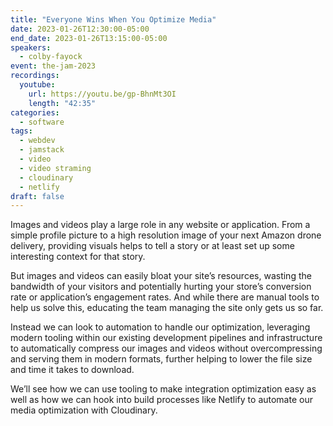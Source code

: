 ```yaml
---
title: "Everyone Wins When You Optimize Media"
date: 2023-01-26T12:30:00-05:00
end_date: 2023-01-26T13:15:00-05:00
speakers:
  - colby-fayock
event: the-jam-2023
recordings:
  youtube:
    url: https://youtu.be/gp-BhnMt3OI
    length: "42:35"
categories:
  - software
tags:
  - webdev
  - jamstack
  - video
  - video straming
  - cloudinary
  - netlify
draft: false
---
```


Images and videos play a large role in any website or application. From a simple profile picture to a high resolution image of your next Amazon drone delivery, providing visuals helps to tell a story or at least set up some interesting context for that story.

But images and videos can easily bloat your site’s resources, wasting the bandwidth of your visitors and potentially hurting your store’s conversion rate or application’s engagement rates. And while there are manual tools to help us solve this, educating the team managing the site only gets us so far.

Instead we can look to automation to handle our optimization, leveraging modern tooling within our existing development pipelines and infrastructure to automatically compress our images and  videos without overcompressing and serving them in modern formats, further helping to lower the file size and time it takes to download.

We’ll see how we can use tooling to make integration optimization easy as well as how we can hook into build processes like Netlify to automate our media optimization with Cloudinary.